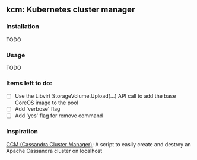## kcm: Kubernetes cluster manager

### Installation

TODO

### Usage

TODO

### Items left to do:

- [ ] Use the Libvirt StorageVolume.Upload(...) API call to add the base CoreOS image to the pool
- [ ] Add 'verbose' flag
- [ ] Add 'yes' flag for remove command

### Inspiration

[CCM (Cassandra Cluster Manager)](https://github.com/pcmanus/ccm): A script to easily create and destroy an Apache Cassandra cluster on localhost

